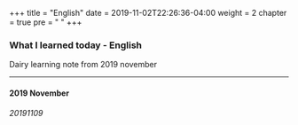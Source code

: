 +++
title = "English"
date = 2019-11-02T22:26:36-04:00
weight = 2
chapter = true
pre = "<i class='fas fa-globe-americas'></i> "
+++

### What I learned today - English

Dairy learning note from 2019 november

___
#### 2019 November

###### 20191109
